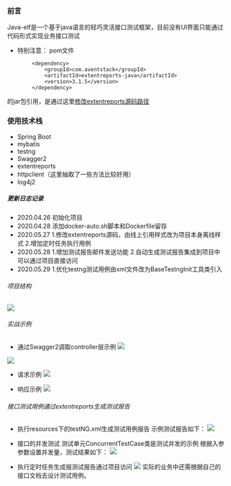 ### 前言
Java-elf是一个基于java语言的轻巧灵活接口测试框架，目前没有UI界面只能通过代码形式实现业务接口测试
- 特别注意：
pom文件
```
        <dependency>
            <groupId>com.aventstack</groupId>
            <artifactId>extentreports-java</artifactId>
            <version>3.1.5</version>
        </dependency>
```
的jar包引用，是通过这里[修改extentreports源码路径](https://github.com/rootczy/extentreports)
### 使用技术栈

- Spring Boot 
- mybatis
- testng
- Swagger2
- extentreports
- httpclient（这里抽取了一些方法比较好用）
- log4j2

##### 更新日志记录
- 2020.04.26 初始化项目
- 2020.04.28 添加docker-auto.sh脚本和Dockerfile留存
- 2020.05.27 1.修改extentreports源码，由线上引用样式改为项目本身离线样式
             2.增加定时任务执行用例
- 2020.05.28 1.增加测试报告邮件发送功能
             2.自动生成测试报告集成到项目中可以通过项目直接访问
- 2020.05.29 1.优化testng测试用例由xml文件改为BaseTestngInit工具类引入
             
###### 项目结构
![](https://upload-images.jianshu.io/upload_images/16753854-0e897d6647a42a5a.png?imageMogr2/auto-orient/strip%7CimageView2/2/w/1240)

###### 实战示例
- 通过Swagger2调取controller层示例
![](https://upload-images.jianshu.io/upload_images/16753854-e239c05f3564353b.png?imageMogr2/auto-orient/strip%7CimageView2/2/w/1240)

 ![](https://upload-images.jianshu.io/upload_images/16753854-c3e270a0b7dcb0ee.png?imageMogr2/auto-orient/strip%7CimageView2/2/w/1240)

- 请求示例
![](https://upload-images.jianshu.io/upload_images/16753854-4432d0d4eb1bf723.png?imageMogr2/auto-orient/strip%7CimageView2/2/w/1240)

- 响应示例
![](https://upload-images.jianshu.io/upload_images/16753854-a8f059d6b571d518.png?imageMogr2/auto-orient/strip%7CimageView2/2/w/1240)

###### 接口测试用例通过extentreports生成测试报告
- 执行resources下的testNG.xml生成测试用例报告
示例测试报告如下：
![](https://upload-images.jianshu.io/upload_images/16753854-e0595fd9f2e982b6.png?imageMogr2/auto-orient/strip%7CimageView2/2/w/1240)
- 接口的并发测试
测试单元ConcurrentTestCase类是测试并发的示例
根据入参参数设置并发量，测试结果如下：
![](https://upload-images.jianshu.io/upload_images/16753854-40827876db033744.png?imageMogr2/auto-orient/strip%7CimageView2/2/w/1240)

- 执行定时任务生成报测试报告通过项目访问
![](https://upload-images.jianshu.io/upload_images/16753854-c2fd17fc6c3546ad.png?imageMogr2/auto-orient/strip%7CimageView2/2/w/1240)
实际的业务中还需根据自己的接口文档去设计测试用例。






